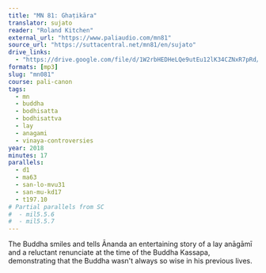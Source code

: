 ```yaml
---
title: "MN 81: Ghaṭikāra"
translator: sujato
reader: "Roland Kitchen"
external_url: "https://www.paliaudio.com/mn81"
source_url: "https://suttacentral.net/mn81/en/sujato"
drive_links:
  - "https://drive.google.com/file/d/1W2rbHEDHeLQe9utEu12lK34CZNxR7pRd/view?usp=drivesdk"
formats: [mp3]
slug: "mn081"
course: pali-canon
tags:
  - mn
  - buddha
  - bodhisatta
  - bodhisattva
  - lay
  - anagami
  - vinaya-controversies
year: 2018
minutes: 17
parallels:
  - d1
  - ma63
  - san-lo-mvu31
  - san-mu-kd17
  - t197.10
# Partial parallels from SC
#  - mil5.5.6
#  - mil5.5.7
---
```


The Buddha smiles and tells Ānanda an entertaining story of a lay anāgāmī and a reluctant renunciate at the time of the Buddha Kassapa, demonstrating that the Buddha wasn't always so wise in his previous lives.

